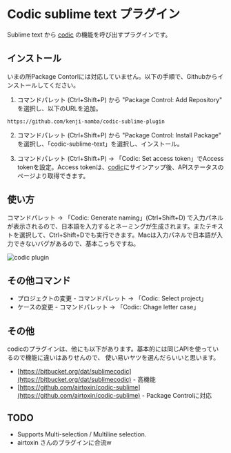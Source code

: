 # Codic sublime text プラグイン
Sublime text から [codic](https://codic.jp/) の機能を呼び出すプラグインです。

## インストール
いまの所Package Contorlには対応していません。以下の手順で、Githubからインストールしてください。

1. コマンドパレット (Ctrl+Shift+P) から  "Package Control: Add Repository" を選択し、以下のURLを追加。
 
```
https://github.com/kenji-namba/codic-sublime-plugin
```

2. コマンドパレット (Ctrl+Shift+P) から  "Package Control: Install Package" を選択し、「codic-sublime-text」を選択し、インストール。

3. コマンドパレット (Ctrl+Shift+P) -> 「Codic: Set access token」でAccess tokenを設定。Access tokenは、[codic](https://codic.jp/)にサインアップ後、APIステータスのページより取得できます。

## 使い方
コマンドパレット -> 「Codic: Generate naming」(Ctrl+Shift+D) で入力パネルが表示されるので、日本語を入力するとネーミングが生成されます。またテキストを選択して、Ctrl+Shift+Dでも実行できます。Macは入力パネルで日本語が入力できないバグがあるので、基本こっちですね。

![codic plugin](https://codic.jp/external/github/sublime.png)

## その他コマンド
- プロジェクトの変更 - コマンドパレット -> 「Codic: Select project」
- ケースの変更 - コマンドパレット -> 「Codic: Chage letter case」

## その他
codicのプラグインは、他にも以下があります。基本的には同じAPIを使っているので機能に違いはありせんので、
使い易いヤツを選んだらいいと思います。

- [https://bitbucket.org/dat/sublimecodic](https://bitbucket.org/dat/sublimecodic) - 高機能
- [https://github.com/airtoxin/codic-sublime](https://github.com/airtoxin/codic-sublime) - Package Controlに対応

## TODO
- Supports Multi-selection / Multiline selection.
- airtoxin さんのプラグインに合流w
